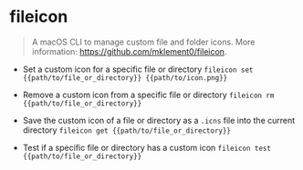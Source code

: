 # fileicon
> A macOS CLI to manage custom file and folder icons.
> More information: <https://github.com/mklement0/fileicon>.

- Set a custom icon for a specific file or directory
`fileicon set {{path/to/file_or_directory}} {{path/to/icon.png}}`

- Remove a custom icon from a specific file or directory
`fileicon rm {{path/to/file_or_directory}}`

- Save the custom icon of a file or directory as a `.icns` file into the current directory
`fileicon get {{path/to/file_or_directory}}`

- Test if a specific file or directory has a custom icon
`fileicon test {{path/to/file_or_directory}}`
